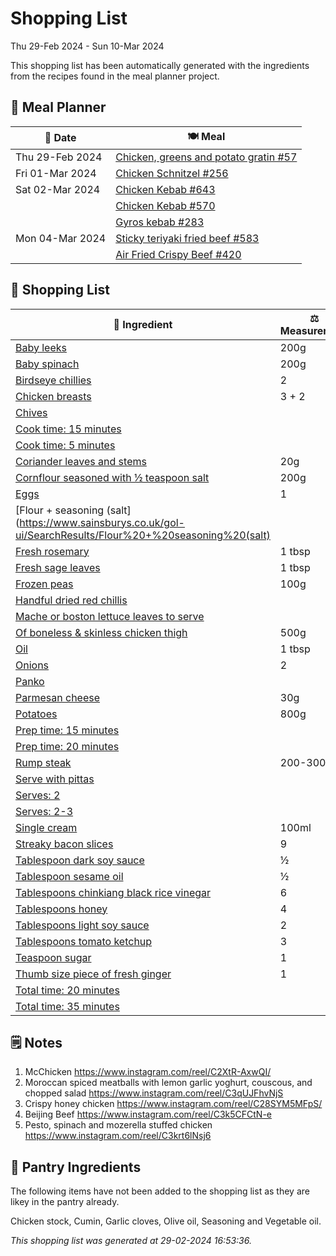 # Shopping List

Thu 29-Feb 2024 - Sun 10-Mar 2024

This shopping list has been automatically generated with the ingredients from the recipes found in the meal planner project.

## 📅 Meal Planner

|📅 Date| 🍽️ Meal|
|----|----|
|Thu 29-Feb 2024|[Chicken, greens and potato gratin #57](https://github.com/jcallaghan/The-Cookbook/issues/57)|
|Fri 01-Mar 2024|[Chicken Schnitzel  #256](https://github.com/jcallaghan/The-Cookbook/issues/256)|
|Sat 02-Mar 2024|[Chicken Kebab #643](https://github.com/jcallaghan/The-Cookbook/issues/643)|
||[Chicken Kebab #570](https://github.com/jcallaghan/The-Cookbook/issues/570)|
||[Gyros kebab #283](https://github.com/jcallaghan/The-Cookbook/issues/283)|
|Mon 04-Mar 2024|[Sticky teriyaki fried beef #583](https://github.com/jcallaghan/The-Cookbook/issues/583)|
||[Air Fried Crispy Beef #420](https://github.com/jcallaghan/The-Cookbook/issues/420)|

## 🛒 Shopping List

| 🍌 Ingredient| ⚖️ Measurement|
|----------|-----------|
|[Baby leeks](https://www.sainsburys.co.uk/gol-ui/SearchResults/Baby%20leeks)|200g|
|[Baby spinach](https://www.sainsburys.co.uk/gol-ui/SearchResults/Baby%20spinach)|200g|
|[Birdseye chillies](https://www.sainsburys.co.uk/gol-ui/SearchResults/Birdseye%20chillies)|2|
|[Chicken breasts](https://www.sainsburys.co.uk/gol-ui/SearchResults/Chicken%20breasts)|3 + 2|
|[Chives](https://www.sainsburys.co.uk/gol-ui/SearchResults/Chives)||
|[Cook time: 15 minutes](https://www.sainsburys.co.uk/gol-ui/SearchResults/Cook%20time:%2015%20minutes)||
|[Cook time: 5 minutes](https://www.sainsburys.co.uk/gol-ui/SearchResults/Cook%20time:%205%20minutes)||
|[Coriander leaves and stems](https://www.sainsburys.co.uk/gol-ui/SearchResults/Coriander%20leaves%20and%20stems)|20g|
|[Cornflour seasoned with ½ teaspoon salt](https://www.sainsburys.co.uk/gol-ui/SearchResults/Cornflour%20seasoned%20with%20½%20teaspoon%20salt)|200g|
|[Eggs](https://www.sainsburys.co.uk/gol-ui/SearchResults/Eggs)|1|
|[Flour + seasoning (salt](https://www.sainsburys.co.uk/gol-ui/SearchResults/Flour%20+%20seasoning%20(salt)||
|[Fresh rosemary](https://www.sainsburys.co.uk/gol-ui/SearchResults/Fresh%20rosemary)|1 tbsp|
|[Fresh sage leaves](https://www.sainsburys.co.uk/gol-ui/SearchResults/Fresh%20sage%20leaves)|1 tbsp|
|[Frozen peas](https://www.sainsburys.co.uk/gol-ui/SearchResults/Frozen%20peas)|100g|
|[Handful dried red chillis](https://www.sainsburys.co.uk/gol-ui/SearchResults/Handful%20dried%20red%20chillis)||
|[Mache or boston lettuce leaves to serve](https://www.sainsburys.co.uk/gol-ui/SearchResults/Mache%20or%20boston%20lettuce%20leaves%20to%20serve)||
|[Of boneless & skinless chicken thigh](https://www.sainsburys.co.uk/gol-ui/SearchResults/Of%20boneless%20&%20skinless%20chicken%20thigh)|500g|
|[Oil](https://www.sainsburys.co.uk/gol-ui/SearchResults/Oil)|1 tbsp|
|[Onions](https://www.sainsburys.co.uk/gol-ui/SearchResults/Onions)|2|
|[Panko](https://www.sainsburys.co.uk/gol-ui/SearchResults/Panko)||
|[Parmesan cheese](https://www.sainsburys.co.uk/gol-ui/SearchResults/Parmesan%20cheese)|30g|
|[Potatoes](https://www.sainsburys.co.uk/gol-ui/SearchResults/Potatoes)|800g|
|[Prep time: 15 minutes](https://www.sainsburys.co.uk/gol-ui/SearchResults/Prep%20time:%2015%20minutes)||
|[Prep time: 20 minutes](https://www.sainsburys.co.uk/gol-ui/SearchResults/Prep%20time:%2020%20minutes)||
|[Rump steak](https://www.sainsburys.co.uk/gol-ui/SearchResults/Rump%20steak)|200-300g|
|[Serve with pittas](https://www.sainsburys.co.uk/gol-ui/SearchResults/Serve%20with%20pittas)||
|[Serves: 2](https://www.sainsburys.co.uk/gol-ui/SearchResults/Serves:%202)||
|[Serves: 2-3](https://www.sainsburys.co.uk/gol-ui/SearchResults/Serves:%202-3)||
|[Single cream](https://www.sainsburys.co.uk/gol-ui/SearchResults/Single%20cream)|100ml|
|[Streaky bacon slices](https://www.sainsburys.co.uk/gol-ui/SearchResults/Streaky%20bacon%20slices)|9|
|[Tablespoon dark soy sauce](https://www.sainsburys.co.uk/gol-ui/SearchResults/Tablespoon%20dark%20soy%20sauce)|½|
|[Tablespoon sesame oil](https://www.sainsburys.co.uk/gol-ui/SearchResults/Tablespoon%20sesame%20oil)|½|
|[Tablespoons chinkiang black rice vinegar](https://www.sainsburys.co.uk/gol-ui/SearchResults/Tablespoons%20chinkiang%20black%20rice%20vinegar)|6|
|[Tablespoons honey](https://www.sainsburys.co.uk/gol-ui/SearchResults/Tablespoons%20honey)|4|
|[Tablespoons light soy sauce](https://www.sainsburys.co.uk/gol-ui/SearchResults/Tablespoons%20light%20soy%20sauce)|2|
|[Tablespoons tomato ketchup](https://www.sainsburys.co.uk/gol-ui/SearchResults/Tablespoons%20tomato%20ketchup)|3|
|[Teaspoon sugar](https://www.sainsburys.co.uk/gol-ui/SearchResults/Teaspoon%20sugar)|1|
|[Thumb size piece of fresh ginger](https://www.sainsburys.co.uk/gol-ui/SearchResults/Thumb%20size%20piece%20of%20fresh%20ginger)|1|
|[Total time: 20 minutes](https://www.sainsburys.co.uk/gol-ui/SearchResults/Total%20time:%2020%20minutes)||
|[Total time: 35 minutes](https://www.sainsburys.co.uk/gol-ui/SearchResults/Total%20time:%2035%20minutes)||

## 🗒️ Notes

1. McChicken https://www.instagram.com/reel/C2XtR-AxwQI/
1. Moroccan spiced meatballs with lemon garlic yoghurt, couscous, and chopped salad https://www.instagram.com/reel/C3qUJFhvNjS
1. Crispy honey chicken https://www.instagram.com/reel/C28SYM5MFpS/
1. Beijing Beef 
https://www.instagram.com/reel/C3k5CFCtN-e
1. Pesto, spinach and mozerella stuffed chicken https://www.instagram.com/reel/C3krt6lNsj6

## 🏪 Pantry Ingredients

The following items have not been added to the shopping list as they are likey in the pantry already.

Chicken stock, Cumin, Garlic cloves, Olive oil, Seasoning and Vegetable oil.


_This shopping list was generated at 29-02-2024 16:53:36._